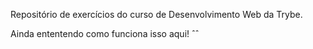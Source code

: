 Repositório de exercícios do curso de Desenvolvimento Web da Trybe.

Ainda ententendo como funciona isso aqui! ˆˆ